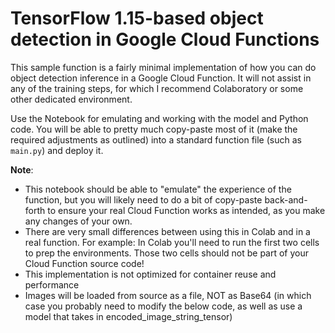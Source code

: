 # TensorFlow 1.15-based object detection in Google Cloud Functions

This sample function is a fairly minimal implementation of how you can do object detection inference in a Google Cloud Function. It will not assist in any of the training steps, for which I recommend Colaboratory or some other dedicated environment.

Use the Notebook for emulating and working with the model and Python code. You will be able to pretty much copy-paste most of it (make the required adjustments as outlined) into a standard function file (such as `main.py`) and deploy it.

**Note**:

- This notebook should be able to "emulate" the experience of the function, but you will likely need to do a bit of copy-paste back-and-forth to ensure your real Cloud Function works as intended, as you make any changes of your own.
- There are very small differences between using this in Colab and in a real function. For example: In Colab you'll need to run the first two cells to prep the environments. Those two cells should not be part of your Cloud Function source code!
- This implementation is not optimized for container reuse and performance
- Images will be loaded from source as a file, NOT as Base64 (in which case you probably need to modify the below code, as well as use a model that takes in encoded_image_string_tensor)
